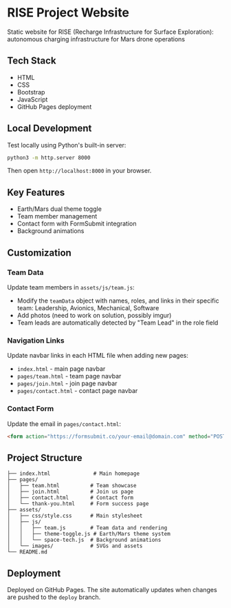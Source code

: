 # RISE Project Website

Static website for RISE (Recharge Infrastructure for Surface Exploration): autonomous charging infrastructure for Mars drone operations

## Tech Stack

- HTML
- CSS
- Bootstrap
- JavaScript
- GitHub Pages deployment

## Local Development

Test locally using Python's built-in server:

```bash
python3 -m http.server 8000
```

Then open `http://localhost:8000` in your browser.

## Key Features

- Earth/Mars dual theme toggle
- Team member management
- Contact form with FormSubmit integration
- Background animations

## Customization

### Team Data
Update team members in `assets/js/team.js`:
- Modify the `teamData` object with names, roles, and links in their specific team: Leadership, Avionics, Mechanical, Software
- Add photos (need to work on solution, possibly imgur)
- Team leads are automatically detected by "Team Lead" in the role field

### Navigation Links
Update navbar links in each HTML file when adding new pages:
- `index.html` - main page navbar
- `pages/team.html` - team page navbar  
- `pages/join.html` - join page navbar
- `pages/contact.html` - contact page navbar

### Contact Form
Update the email in `pages/contact.html`:
```html
<form action="https://formsubmit.co/your-email@domain.com" method="POST">
```

## Project Structure

```
├── index.html              # Main homepage
├── pages/
│   ├── team.html          # Team showcase
│   ├── join.html          # Join us page
│   ├── contact.html       # Contact form
│   └── thank-you.html     # Form success page
├── assets/
│   ├── css/style.css      # Main stylesheet
│   ├── js/
│   │   ├── team.js        # Team data and rendering
│   │   ├── theme-toggle.js # Earth/Mars theme system
│   │   └── space-tech.js  # Background animations
│   └── images/            # SVGs and assets
└── README.md
```

## Deployment

Deployed on GitHub Pages. The site automatically updates when changes are pushed to the `deploy` branch.